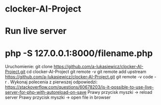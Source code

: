 # clocker-AI-Project

# Run live server 
# php -S 127.0.0.1:8000/filename.php

Uruchomienie:
git clone https://github.com/a-lukasiewicz/clocker-AI-Project.git
cd clocker-AI-Project
git remote -v
git remote add upstream https://github.com/a-lukasiewicz/clocker-AI-Project.git
git remote -v
code -r .
Wykonaj polecenia z pierwszej odpowiedzi: https://stackoverflow.com/questions/60678203/is-it-possible-to-use-live-server-for-php-with-autoreload-on-save
Prawy przycisk myszki -> reload server 
Prawy przycisk myszki -> open file in browser
